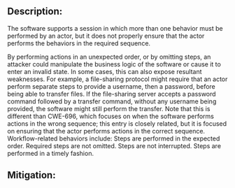 ## Description:

The software supports a session in which more than one behavior must be performed by an actor, but it does not properly ensure that the actor performs the behaviors in the required sequence.

By performing actions in an unexpected order, or by omitting steps, an attacker could manipulate the business logic of the software or cause it to enter an invalid state. In some cases, this can also expose resultant weaknesses. For example, a file-sharing protocol might require that an actor perform separate steps to provide a username, then a password, before being able to transfer files. If the file-sharing server accepts a password command followed by a transfer command, without any username being provided, the software might still perform the transfer. Note that this is different than CWE-696, which focuses on when the software performs actions in the wrong sequence; this entry is closely related, but it is focused on ensuring that the actor performs actions in the correct sequence. Workflow-related behaviors include: Steps are performed in the expected order. Required steps are not omitted. Steps are not interrupted. Steps are performed in a timely fashion.

## Mitigation:
